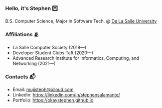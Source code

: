 ### Hello, it's Stephen *️⃣

B.S. Computer Science, Major in Software Tech. @ [De La Salle University](http://dlsu.edu.ph/)

### Affiliations 🫂
- La Salle Computer Society (2018—)
- Developer Student Clubs Taft (2020—)
- Advanced Research Institute for Informatics, Computing, and Networking (2021—)

### Contacts 📬
- Email: mujisteph@icloud.com
- LinkedIn: https://linkedin.com/in/stephensalamante/
- Portfolio: https://okaystephen.github.io

<!--
**okaystephen/okaystephen** is a ✨ _special_ ✨ repository because its `README.md` (this file) appears on your GitHub profile.

Here are some ideas to get you started:

- 🔭 I’m currently working on ...
- 🌱 I’m currently learning ...
- 👯 I’m looking to collaborate on ...
- 🤔 I’m looking for help with ...
- 💬 Ask me about ...
- 📫 How to reach me: ...
- 😄 Pronouns: ...
- ⚡ Fun fact: ...

-->
